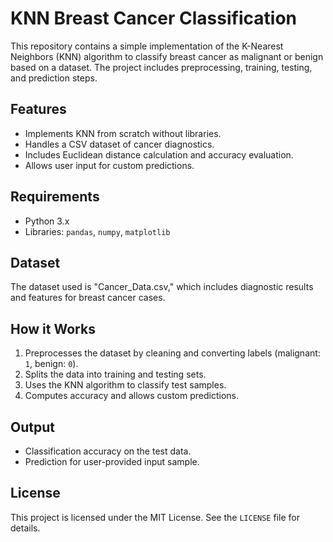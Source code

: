 # KNN Breast Cancer Classification

This repository contains a simple implementation of the K-Nearest Neighbors (KNN) algorithm to classify breast cancer as malignant or benign based on a dataset. The project includes preprocessing, training, testing, and prediction steps.

## Features
- Implements KNN from scratch without libraries.
- Handles a CSV dataset of cancer diagnostics.
- Includes Euclidean distance calculation and accuracy evaluation.
- Allows user input for custom predictions.

## Requirements
- Python 3.x
- Libraries: `pandas`, `numpy`, `matplotlib`

## Dataset
The dataset used is "Cancer_Data.csv," which includes diagnostic results and features for breast cancer cases.

## How it Works
1. Preprocesses the dataset by cleaning and converting labels (malignant: `1`, benign: `0`).
2. Splits the data into training and testing sets.
3. Uses the KNN algorithm to classify test samples.
4. Computes accuracy and allows custom predictions.

## Output
- Classification accuracy on the test data.
- Prediction for user-provided input sample.

## License
This project is licensed under the MIT License. See the `LICENSE` file for details.

